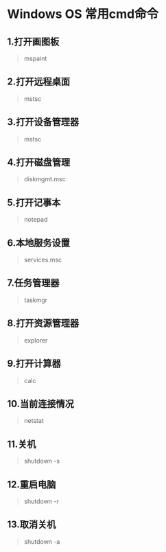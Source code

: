 # Windows OS 常用cmd命令

## 1.打开画图板
> mspaint

## 2.打开远程桌面
> mstsc

## 3.打开设备管理器
> mstsc

## 4.打开磁盘管理
> diskmgmt.msc

## 5.打开记事本
> notepad

## 6.本地服务设置
> services.msc

## 7.任务管理器
> taskmgr

## 8.打开资源管理器
> explorer

## 9.打开计算器
> calc

## 10.当前连接情况
> netstat

## 11.关机 
> shutdown -s

## 12.重启电脑 
> shutdown -r

## 13.取消关机 
> shutdown -a